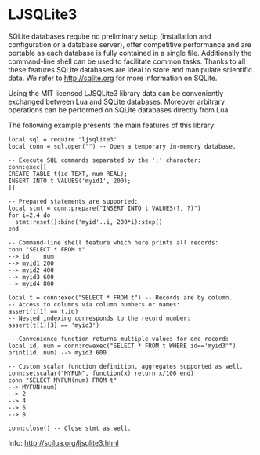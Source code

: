 LJSQLite3
=========

SQLite databases require no preliminary setup (installation and configuration or a database server), offer competitive performance and are portable as each database is fully contained in a single file. Additionally the command-line shell can be used to facilitate common tasks. Thanks to all these features SQLite databases are ideal to store and manipulate scientific data. We refer to http://sqlite.org for more information on SQLite.

Using the MIT licensed LJSQLite3 library data can be conveniently exchanged between Lua and SQLite databases. Moreover arbitrary operations can be performed on SQLite databases directly from Lua.

The following example presents the main features of this library:
```
local sql = require "ljsqlite3"
local conn = sql.open("") -- Open a temporary in-memory database.
  
-- Execute SQL commands separated by the ';' character:
conn:exec[[
CREATE TABLE t(id TEXT, num REAL);
INSERT INTO t VALUES('myid1', 200);
]]
  
-- Prepared statements are supported:
local stmt = conn:prepare("INSERT INTO t VALUES(?, ?)")
for i=2,4 do
  stmt:reset():bind('myid'..i, 200*i):step()
end
  
-- Command-line shell feature which here prints all records:
conn "SELECT * FROM t"
--> id    num
--> myid1 200
--> myid2 400
--> myid3 600
--> myid4 800
  
local t = conn:exec("SELECT * FROM t") -- Records are by column.
-- Access to columns via column numbers or names:
assert(t[1] == t.id)
-- Nested indexing corresponds to the record number:
assert(t[1][3] == 'myid3')
  
-- Convenience function returns multiple values for one record:
local id, num = conn:rowexec("SELECT * FROM t WHERE id=='myid3'")
print(id, num) --> myid3 600
 
-- Custom scalar function definition, aggregates supported as well.
conn:setscalar("MYFUN", function(x) return x/100 end)
conn "SELECT MYFUN(num) FROM t"
--> MYFUN(num)
--> 2
--> 4
--> 6
--> 8
 
conn:close() -- Close stmt as well.
```

Info: http://scilua.org/ljsqlite3.html
